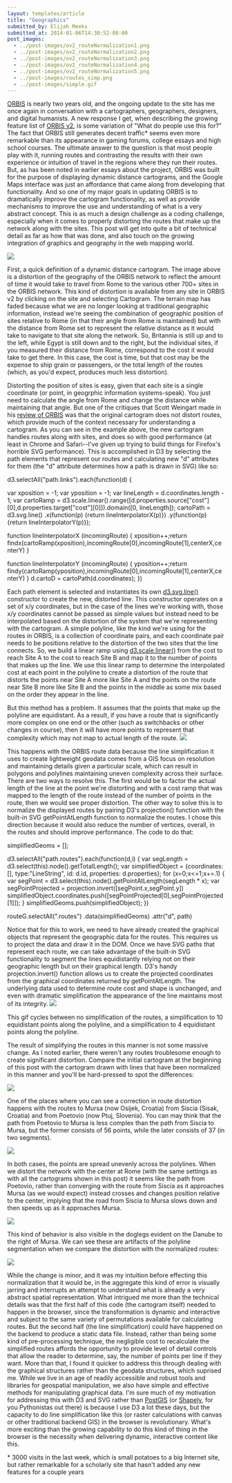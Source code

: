 ```yaml
---
layout: templates/article
title: "Geographics"
submitted_by: Elijah Meeks
submitted_at: 2014-01-06T14:30:52-08:00
post_images:
  - ../post-images/ov2_routeNormalization1.png
  - ../post-images/ov2_routeNormalization2.png
  - ../post-images/ov2_routeNormalization3.png
  - ../post-images/ov2_routeNormalization4.png
  - ../post-images/ov2_routeNormalization5.png
  - ../post-images/routes_simp.png
  - ../post-images/simple.gif
---
```


[ORBIS](http://orbis.stanford.edu/) is nearly two years old, and the ongoing update to the site has me once again in conversation with a cartographers, geographers, designers, and digital humanists. A new response I get, when describing the growing feature list of [ORBIS v2](http://orbis.stanford.edu/v2/), is some variation of "What do people use this for?" The fact that ORBIS still generates decent traffic\* seems even more remarkable than its appearance in gaming forums, college essays and high school courses. The ultimate answer to the question is that most people play with it, running routes and contrasting the results with their own experience or intuition of travel in the regions where they run their routes. But, as has been noted in earlier essays about the project, ORBIS was built for the purpose of displaying dynamic distance cartograms, and the Google Maps interface was just an affordance that came along from developing that functionality. And so one of my major goals in updating ORBIS is to dramatically improve the cartogram functionality, as well as provide mechanisms to improve the use and understanding of what is a very abstract concept. This is as much a design challenge as a coding challenge, especially when it comes to properly distorting the routes that make up the network along with the sites. This post will get into quite a bit of technical detail as far as how that was done, and also touch on the growing integration of graphics and geography in the web mapping world.


![](../post-images/ov2_routeNormalization1.png)


First, a quick definition of a dynamic distance cartogram. The image above is a distortion of the geography of the ORBIS network to reflect the amount of time it would take to travel from Rome to the various other 700+ sites in the ORBIS network. This kind of distortion is available from any site in ORBIS v2 by clicking on the site and selecting Cartogram. The terrain map has faded because what we are no longer looking at traditional geographic information, instead we're seeing the combination of geographic position of sites relative to Rome (in that their angle from Rome is maintained) but with the distance from Rome set to represent the relative distance as it would take to navigate to that site along the network. So, Britannia is still up and to the left, while Egypt is still down and to the right, but the individual sites, if you measured their distance from Rome, correspond to the cost it would take to get there. In this case, the cost is time, but that cost may be the expense to ship grain or passengers, or the total length of the routes (which, as you'd expect, produces much less distortion).


Distorting the position of sites is easy, given that each site is a single coordinate (or point, in geogrphic information systems-speak). You just need to calculate the angle from Rome and change the distance while maintaining that angle. But one of the critiques that Scott Weingart made in his [review of ORBIS](http://www.scottbot.net/HIAL/?p=15585) was that the original cartogram does not distort routes, which provide much of the context necessary for understanding a cartogram. As you can see in the example above, the new cartogram handles routes along with sites, and does so with good performance (at least in Chrome and Safari--I've given up trying to build things for Firefox's horrible SVG performance). This is accomplished in D3 by selecting the path elements that represent our routes and calculating new "d" attributes for them (the "d" attribute determines how a path is drawn in SVG) like so:


d3.selectAll("path.links").each(function(d) {


var xposition = -1;
var yposition = -1;
var lineLength = d.coordinates.length - 1;
var cartoRamp = d3.scale.linear().range([d.properties.source["cost"][0],d.properties.target["cost"][0]]).domain([0, lineLength]);
cartoPath =
d3.svg.line()
.x(function(p) {return lineInterpolatorX(p)})
.y(function(p) {return lineInterpolatorY(p)});

function lineInterpolatorX (incomingRoute) {
xposition++;return findx(cartoRamp(xposition),incomingRoute[0],incomingRoute[1],centerX,centerY)
}

function lineInterpolatorY (incomingRoute) {
yposition++;return findy(cartoRamp(yposition),incomingRoute[0],incomingRoute[1],centerX,centerY)
}
d.cartoD = cartoPath(d.coordinates);
})

Each path element is selected and instantiates its own [d3.svg.line()](https://github.com/mbostock/d3/wiki/SVG-Shapes#wiki-line) constructor to create the new, distorted line. This constructor operates on a set of x/y coordinates, but in the case of the lines we're working with, those x/y coordinates cannot be passed as simple values but instead need to be interpolated based on the distortion of the system that we're representing with the cartogram. A simple polyline, like the kind we're using for the routes in ORBIS, is a collection of coordinate pairs, and each coordinate pair needs to be positions relative to the distortion of the two sites that the line connects. So, we build a linear ramp using [d3.scale.linear()](https://github.com/mbostock/d3/wiki/Quantitative-Scales#linear-scales) from the cost to reach Site A to the cost to reach Site B and map it to the number of points that makes up the line. We use this linear ramp to determine the interpolated cost at each point in the polyline to create a distortion of the route that distorts the points near Site A more like Site A and the points on the route near Site B more like Site B and the points in the middle as some mix based on the order they appear in the line.

But this method has a problem. It assumes that the points that make up the polyline are equidistant. As a result, if you have a route that is significantly more complex on one end or the other (such as switchbacks or other changes in course), then it will have more points to represent that complexity which may not map to actual length of the route.
![](../post-images/routes_simp.png)


This happens with the ORBIS route data because the line simplification it uses to create lightweight geodata comes from a GIS focus on resolution and maintaining details given a particular scale, which can result in polygons and polylines maintaining uneven complexity across their surface. There are two ways to resolve this. The first would be to factor the actual length of the line at the point we're distorting and with a cost ramp that was mapped to the length of the route instead of the number of points in the route, then we would see proper distortion. The other way to solve this is to normalize the displayed routes by pairing D3's projection() function with the built-in SVG getPointAtLength function to normalize the routes. I chose this direction because it would also reduce the number of vertices, overall, in the routes and should improve performance. The code to do that:

simplifiedGeoms = [];

d3.selectAll("path.routes").each(function(d,i) {
var segLength = d3.select(this).node().getTotalLength();
var simplifiedObject = {coordinates: [], type:"LineString", id: d.id, properties: d.properties};
for (x=0;x<=1;x+=.1) {
var segPoint = d3.select(this).node().getPointAtLength(segLength \* x);
var segPointProjected = projection.invert([segPoint.x,segPoint.y])
simplifiedObject.coordinates.push([segPointProjected[0],segPointProjected[1]]);
}
simplifiedGeoms.push(simplifiedObject);
})

routeG.selectAll(".routes")
.data(simplifiedGeoms)
.attr("d", path)


Notice that for this to work, we need to have already created the graphical objects that represent the geographic data for the routes. This requires us to project the data and draw it in the DOM. Once we have SVG paths that represent each route, we can take advantage of the built-in SVG functionality to segment the lines equidistantly relying not on their geographic length but on their graphical length. D3's handy projection.invert() function allows us to create the projected coordinates from the graphical coordinates returned by getPointAtLength. The underlying data used to determine route cost and shape is unchanged, and even with dramatic simplification the appearance of the line maintains most of its integrity.
![](../post-images/simple.gif)


This gif cycles between no simplification of the routes, a simplification to 10 equidistant points along the polyline, and a simplification to 4 equidistant points along the polyline.


The result of simplifying the routes in this manner is not some massive change. As I noted earlier, there weren't any routes troublesome enough to create significant distortion. Compare the initial cartogram at the beginning of this post with the cartogram drawn with lines that have been normalized in this manner and you'll be hard-pressed to spot the differences:


![](../post-images/ov2_routeNormalization2.png)


One of the places where you can see a correction in route distortion happens with the routes to Mursa (now Osijek, Croatia) from Siscia (Sisak, Croatia) and from Poetovio (now Ptuj, Slovenia). You can may think that the path from Poetovio to Mursa is less complex than the path from Siscia to Mursa, but the former consists of 56 points, while the later consists of 37 (in two segments).





![](../post-images/ov2_routeNormalization5.png)


In both cases, the points are spread unevenly across the polylines. When we distort the network with the center at Rome (with the same settings as with all the cartograms shown in this post) it seems like the path from Poetovio, rather than converging with the route from Siscia as it approaches Mursa (as we would expect) instead crosses and changes position relative to the center, implying that the road from Siscia to Mursa slows down and then speeds up as it approaches Mursa.


![](../post-images/ov2_routeNormalization3.png)


This kind of behavior is also visible in the doglegs evident on the Danube to the right of Mursa. We can see these are artifacts of the polyline segmentation when we compare the distortion with the normalized routes:


![](../post-images/ov2_routeNormalization4.png)


While the change is minor, and it was my intuition before effecting this normalization that it would be, in the aggregate this kind of error is visually jarring and interrupts an attempt to understand what is already a very abstract spatial representation. What intrigued me more than the technical details was that the first half of this code (the cartogram itself) needed to happen in the browser, since the transformation is dynamic and interactive and subject to the same variety of permutations available for calculating routes. But the second half (the line simplification) could have happened on the backend to produce a static data file. Instead, rather than being some kind of pre-processing technique, the negligible cost to recalculate the simplified routes affords the opportunity to provide level of detail controls that allow the reader to determine, say, the number of points per line if they want. More than that, I found it quicker to address this through dealing with the graphical structures rather than the geodata structures, which suprised me. While we live in an age of readily accessible and robust tools and libraries for geospatial manipulation, we also have simple and effective methods for manipulating graphical data. I'm sure much of my motivation for addressing this with D3 and SVG rather than [PostGIS](http://postgis.net/) (or [Shapely](https://pypi.python.org/pypi/Shapely), for you Pythonistas out there) is because I use D3 a lot these days, but the capacity to do line simplification like this (or raster calculations with canvas or other traditional backend GIS) in the browser is revolutionary. What's more exciting than the growing capability to do this kind of thing in the browser is the necessity when delivering dynamic, interactive content like this.


\* 3000 visits in the last week, which is small potatoes to a big Internet site, but rather remarkable for a scholarly site that hasn't added any new features for a couple years


